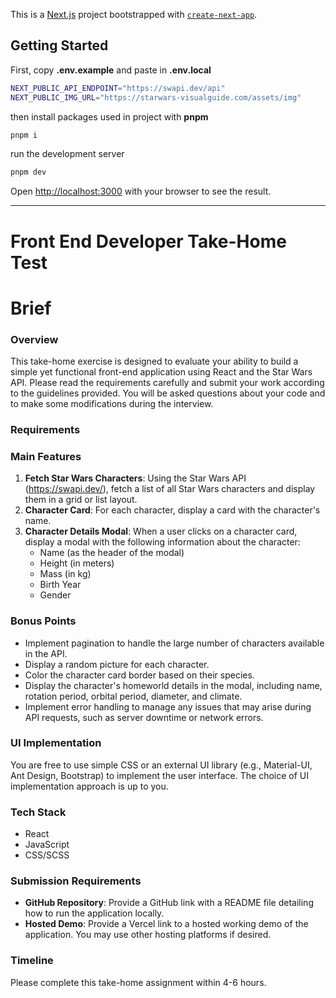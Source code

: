 This is a [Next.js](https://nextjs.org/) project bootstrapped with [`create-next-app`](https://github.com/vercel/next.js/tree/canary/packages/create-next-app).

## Getting Started

First, copy **.env.example** and paste in **.env.local**
```bash
NEXT_PUBLIC_API_ENDPOINT="https://swapi.dev/api"
NEXT_PUBLIC_IMG_URL="https://starwars-visualguide.com/assets/img"
```

then install packages used in project with **pnpm**
```bash
pnpm i
```

run the development server
```bash
pnpm dev
```

Open [http://localhost:3000](http://localhost:3000) with your browser to see the result.

---

# Front End Developer Take-Home Test

# Brief

### Overview

This take-home exercise is designed to evaluate your ability to build a simple yet functional front-end application using React and the Star Wars API. Please read the requirements carefully and submit your work according to the guidelines provided. You will be asked questions about your code and to make some modifications during the interview.

### Requirements

### Main Features

1. **Fetch Star Wars Characters**: Using the Star Wars API (https://swapi.dev/), fetch a list of all Star Wars characters and display them in a grid or list layout.
2. **Character Card**: For each character, display a card with the character's name.
3. **Character Details Modal**: When a user clicks on a character card, display a modal with the following information about the character:
    - Name (as the header of the modal)
    - Height (in meters)
    - Mass (in kg)
    - Birth Year
    - Gender

### Bonus Points

- Implement pagination to handle the large number of characters available in the API.
- Display a random picture for each character.
- Color the character card border based on their species.
- Display the character's homeworld details in the modal, including name, rotation period, orbital period, diameter, and climate.
- Implement error handling to manage any issues that may arise during API requests, such as server downtime or network errors.

### UI Implementation

You are free to use simple CSS or an external UI library (e.g., Material-UI, Ant Design, Bootstrap) to implement the user interface. The choice of UI implementation approach is up to you.

### Tech Stack

- React
- JavaScript
- CSS/SCSS

### Submission Requirements

- **GitHub Repository**: Provide a GitHub link with a README file detailing how to run the application locally.
- **Hosted Demo**: Provide a Vercel link to a hosted working demo of the application. You may use other hosting platforms if desired.

### Timeline

Please complete this take-home assignment within 4-6 hours.
